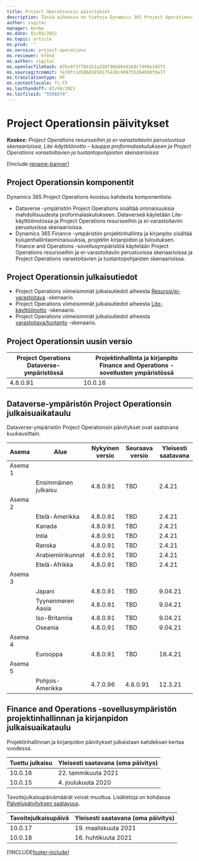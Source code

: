 ```yaml
---
title: Project Operationsin päivitykset
description: Tässä aiheessa on tietoja Dynamics 365 Project Operationsin julkaistuista versioista.
author: sigitac
manager: Annbe
ms.date: 03/03/2021
ms.topic: article
ms.prod: ''
ms.service: project-operations
ms.reviewer: kfend
ms.author: sigitac
ms.openlocfilehash: 07ba97377841b1a2d8f96b60a926dc7499e345f1
ms.sourcegitcommit: 7e39fc1d50681850175428c909755204b08f0a77
ms.translationtype: HT
ms.contentlocale: fi-FI
ms.lasthandoff: 03/08/2021
ms.locfileid: "5556574"
---
```

# <a name="project-operations-updates"></a>Project Operationsin päivitykset

_**Koskee:** Project Operations resursseihin ja ei-varastoitaviin perustuvissa skenaarioissa, Lite-käyttöönotto – kauppa proformalaskutukseen ja Project Operations varastoitavien ja tuotantopohjaisten skenaarioissa_

[!include [rename-banner](~/includes/cc-data-platform-banner.md)]

## <a name="project-operations-components"></a>Project Operationsin komponentit

Dynamics 365 Project Operations koostuu kahdesta komponentista:

- Dataverse -ympäristön Project Operations sisältää ominaisuuksia mahdollisuudesta proformalaskutukseen. Dataverseä käytetään Lite-käyttöönotossa ja Project Operations resursseihin ja ei-varastoitaviin perustuvissa skenaarioissa.
- Dynamics 365 Finance -ympäristön projektinhallinta ja kirjanpito sisältää kulujenhallintaominaisuuksia, projektin kirjanpidon ja tuloutuksen. Finance and Operations -sovellusympäristöä käytetään Project Operations resursseihin ja ei-varastoitaviin perustuvissa skenaarioissa ja Project Operations varastoitavien ja tuotantopohjaisten skenaarioissa.

## <a name="project-operations-release-notes"></a>Project Operationsin julkaisutiedot
- Project Operations viimeisimmät julkaisutiedot aiheesta [Resurssi/ei-varastoitava](whats-new-mar-2021-resource-based.md) -skenaario.
- Project Operations viimeisimmät julkaisutiedot aiheesta [Lite-käyttöönotto](../pro/whats-new/whats-new-mar-2021-lite.md) -skenaario.
- Project Operations viimeisimmät julkaisutiedot aiheesta [varastoitava/tuotanto](../prod-pma/whats-new/whats-new-jan-2021-stocked.md) -skenaario.

## <a name="project-operations-latest-version"></a>Project Operationsin uusin versio

| Project Operations Dataverse-ympäristössä | Projektinhallinta ja kirjanpito Finance and Operations -sovellusten ympäristössä |
| --- | --- |
| 4.8.0.91 | 10.0.16 |

## <a name="release-schedule-for-project-operations-on-dataverse-environment"></a>Dataverse-ympäristön Project Operationsin julkaisuaikataulu

Dataverse-ympäristön Project Operationsin päivitykset ovat saatavana kuukausittain. 

| Asema   | Alue        | Nykyinen versio | Seuraava versio | Yleisesti saatavana |
|-----------|---------------|-----------------|--------------|---------------------|
| Asema 1 |   &nbsp;      |    &nbsp;       | &nbsp;       |      &nbsp;         |
|   &nbsp;  | Ensimmäinen julkaisu |  4.8.0.91       | TBD     | 2.4.21           |
| Asema 2 |   &nbsp;      |    &nbsp;       | &nbsp;       |      &nbsp;         |
|   &nbsp;  | Etelä-Amerikka |  4.8.0.91       | TBD     | 2.4.21           |
|    &nbsp; | Kanada        |  4.8.0.91       | TBD     | 2.4.21           |
|   &nbsp;  | Intia         |  4.8.0.91       | TBD     | 2.4.21           |
|   &nbsp;  | Ranska         |  4.8.0.91       | TBD     | 2.4.21           |
|   &nbsp;  | Arabiemiirikunnat         |  4.8.0.91       | TBD     | 2.4.21           |
|   &nbsp;  | Etelä-Afrikka         |  4.8.0.91       | TBD     | 2.4.21           |
| Asema 3  |      &nbsp;   |     &nbsp;      |     &nbsp;   |      &nbsp;         |
|   &nbsp;  | Japani         |  4.8.0.91       | TBD     | 9.04.21           |
|   &nbsp;  | Tyynenmeren Aasia  |  4.8.0.91       | TBD     | 9.04.21           |
|   &nbsp;  | Iso-Britannia |  4.8.0.91       | TBD     | 9.04.21           |
|   &nbsp;  | Oseania       |  4.8.0.91       | TBD     | 9.04.21           |
| Asema 4 |     &nbsp;    |     &nbsp;      |     &nbsp;   |      &nbsp;         |
|   &nbsp;  | Eurooppa        |  4.8.0.91       | TBD     | 16.4.21           |
| Asema 5 |     &nbsp;    |     &nbsp;      |     &nbsp;   |      &nbsp;         |
|   &nbsp;  | Pohjois-Amerikka |  4.7.0.96       | 4.8.0.91     | 12.3.21           |

## <a name="release-schedule-for-project-management-and-accounting-in-the-finance-and-operations-apps-environment"></a>Finance and Operations -sovellusympäristön projektinhallinnan ja kirjanpidon julkaisuaikataulu

Projektinhallinnan ja kirjanpidon päivitykset julkaistaan kahdeksan kertaa vuodessa.

| Tuettu julkaisu | Yleisesti saatavana (oma päivitys) |
| --- | --- |
| 10.0.16 | 22. tammikuuta 2021 |
| 10.0.15 | 4. joulukuuta 2020 |


Tavoitejulkaisupäivämäärät voivat muuttua. Lisätietoja on kohdassa [Palvelupäivityksen saatavuus](https://docs.microsoft.com/dynamics365/fin-ops-core/fin-ops/get-started/public-preview-releases?toc=/dynamics365/finance/toc.json).

| Tavoitejulkaisupäivä | Yleisesti saatavana (oma päivitys) |
| --- | --- |
| 10.0.17 | 19. maaliskuuta 2021 |
| 10.0.18 | 16. huhtikuuta 2021 |


[!INCLUDE[footer-include](../includes/footer-banner.md)]
